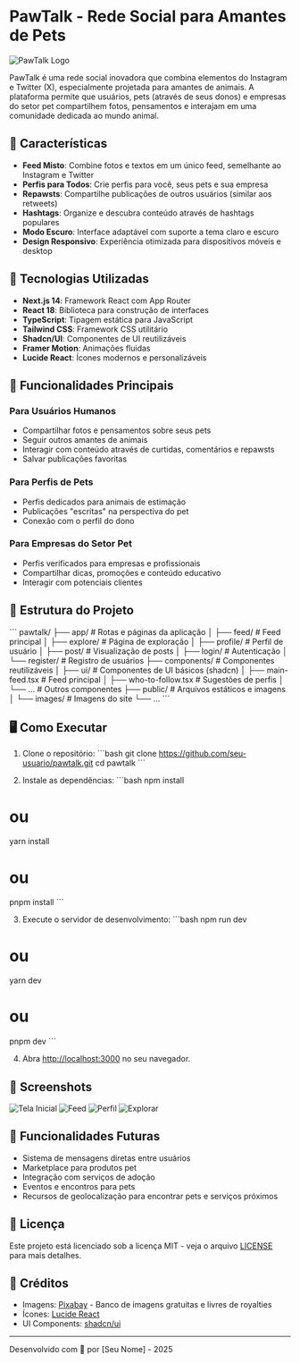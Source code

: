 # PawTalk - Rede Social para Amantes de Pets

![PawTalk Logo](public/images/pawtalk-logo.png)

PawTalk é uma rede social inovadora que combina elementos do Instagram e Twitter (X), especialmente projetada para amantes de animais. A plataforma permite que usuários, pets (através de seus donos) e empresas do setor pet compartilhem fotos, pensamentos e interajam em uma comunidade dedicada ao mundo animal.

## 🌟 Características

- **Feed Misto**: Combine fotos e textos em um único feed, semelhante ao Instagram e Twitter
- **Perfis para Todos**: Crie perfis para você, seus pets e sua empresa
- **Repawsts**: Compartilhe publicações de outros usuários (similar aos retweets)
- **Hashtags**: Organize e descubra conteúdo através de hashtags populares
- **Modo Escuro**: Interface adaptável com suporte a tema claro e escuro
- **Design Responsivo**: Experiência otimizada para dispositivos móveis e desktop

## 🚀 Tecnologias Utilizadas

- **Next.js 14**: Framework React com App Router
- **React 18**: Biblioteca para construção de interfaces
- **TypeScript**: Tipagem estática para JavaScript
- **Tailwind CSS**: Framework CSS utilitário
- **Shadcn/UI**: Componentes de UI reutilizáveis
- **Framer Motion**: Animações fluidas
- **Lucide React**: Ícones modernos e personalizáveis

## 📱 Funcionalidades Principais

### Para Usuários Humanos
- Compartilhar fotos e pensamentos sobre seus pets
- Seguir outros amantes de animais
- Interagir com conteúdo através de curtidas, comentários e repawsts
- Salvar publicações favoritas

### Para Perfis de Pets
- Perfis dedicados para animais de estimação
- Publicações "escritas" na perspectiva do pet
- Conexão com o perfil do dono

### Para Empresas do Setor Pet
- Perfis verificados para empresas e profissionais
- Compartilhar dicas, promoções e conteúdo educativo
- Interagir com potenciais clientes

## 📂 Estrutura do Projeto

\`\`\`
pawtalk/
├── app/                  # Rotas e páginas da aplicação
│   ├── feed/             # Feed principal
│   ├── explore/          # Página de exploração
│   ├── profile/          # Perfil de usuário
│   ├── post/             # Visualização de posts
│   ├── login/            # Autenticação
│   └── register/         # Registro de usuários
├── components/           # Componentes reutilizáveis
│   ├── ui/               # Componentes de UI básicos (shadcn)
│   ├── main-feed.tsx     # Feed principal
│   ├── who-to-follow.tsx # Sugestões de perfis
│   └── ...               # Outros componentes
├── public/               # Arquivos estáticos e imagens
│   └── images/           # Imagens do site
└── ...
\`\`\`

## 🖥️ Como Executar

1. Clone o repositório:
\`\`\`bash
git clone https://github.com/seu-usuario/pawtalk.git
cd pawtalk
\`\`\`

2. Instale as dependências:
\`\`\`bash
npm install
# ou
yarn install
# ou
pnpm install
\`\`\`

3. Execute o servidor de desenvolvimento:
\`\`\`bash
npm run dev
# ou
yarn dev
# ou
pnpm dev
\`\`\`

4. Abra [http://localhost:3000](http://localhost:3000) no seu navegador.

## 📸 Screenshots

![Tela Inicial](public/screenshots/home.png)
![Feed](public/screenshots/feed.png)
![Perfil](public/screenshots/profile.png)
![Explorar](public/screenshots/explore.png)

## 🔮 Funcionalidades Futuras

- Sistema de mensagens diretas entre usuários
- Marketplace para produtos pet
- Integração com serviços de adoção
- Eventos e encontros para pets
- Recursos de geolocalização para encontrar pets e serviços próximos

## 📄 Licença

Este projeto está licenciado sob a licença MIT - veja o arquivo [LICENSE](LICENSE) para mais detalhes.

## 🙏 Créditos

- Imagens: [Pixabay](https://pixabay.com/) - Banco de imagens gratuitas e livres de royalties
- Ícones: [Lucide React](https://lucide.dev/)
- UI Components: [shadcn/ui](https://ui.shadcn.com/)

---

Desenvolvido com 💚 por [Seu Nome] - 2025
